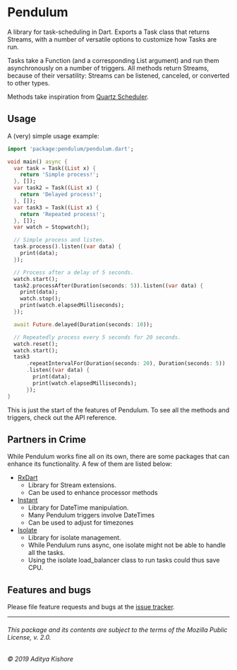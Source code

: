 # Pendulum

A library for task-scheduling in Dart. Exports a Task class that returns Streams,
with a number of versatile options to customize how Tasks are run.

Tasks take a Function (and a corresponding List argument) and run them 
asynchronously on a number of triggers. All methods return Streams, because of
their versatility: Streams can be listened, canceled, or converted to other types.
 
Methods take inspiration from [Quartz Scheduler][quartz].

[quartz]: http://www.quartz-scheduler.org/documentation/2.4.0-SNAPSHOT/introduction.html#features

## Usage

A (very) simple usage example:

```dart
import 'package:pendulum/pendulum.dart';

void main() async {
  var task = Task((List x) {
    return 'Simple process!';
  }, []);
  var task2 = Task((List x) {
    return 'Delayed process!';
  }, []);
  var task3 = Task((List x) {
    return 'Repeated process!';
  }, []);
  var watch = Stopwatch();

  // Simple process and listen.
  task.process().listen((var data) {
    print(data);
  });

  // Process after a delay of 5 seconds.
  watch.start();
  task2.processAfter(Duration(seconds: 5)).listen((var data) {
    print(data);
    watch.stop();
    print(watch.elapsedMilliseconds);
  });

  await Future.delayed(Duration(seconds: 10));

  // Repeatedly process every 5 seconds for 20 seconds.
  watch.reset();
  watch.start();
  task3
      .repeatIntervalFor(Duration(seconds: 20), Duration(seconds: 5))
      .listen((var data) {
        print(data);
        print(watch.elapsedMilliseconds);
      });
}
```

This is just the start of the features of Pendulum. To see all the methods and triggers, 
check out the API reference.

## Partners in Crime

While Pendulum works fine all on its own, there are some packages that can enhance its
functionality. A few of them are listed below:

- [RxDart][rx]
    * Library for Stream extensions.
    * Can be used to enhance processor methods
- [Instant][inst]
    * Library for DateTime manipulation.
    * Many Pendulum triggers involve DateTimes
    * Can be used to adjust for timezones
- [Isolate][iso]
    * Library for isolate management.
    * While Pendulum runs async, one isolate might not be able to handle all the tasks.
    * Using the isolate load_balancer class to run tasks could thus save CPU.
    
[rx]: https://pub.dev/packages/rxdart
[inst]: https://pub.dev/packages/instant
[iso]: https://pub.dev/packages/isolate

## Features and bugs

Please file feature requests and bugs at the [issue tracker][tracker].

[tracker]: http://example.com/issues/replaceme

---

###### This package and its contents are subject to the terms of the Mozilla Public License, v. 2.0.
###### © 2019 Aditya Kishore